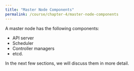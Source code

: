```yaml
---
title: "Master Node Components"
permalink: /course/chapter-4/master-node-components
---
```

A master node has the following components:

-   API server
-   Scheduler
-   Controller managers
-   etcd.

In the next few sections, we will discuss them in more detail.